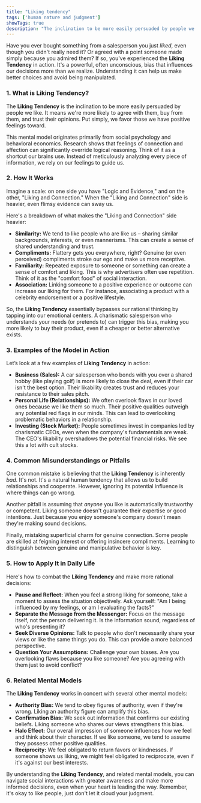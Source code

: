```yaml
---
title: "Liking tendency"
tags: ['human nature and judgment']
showTags: true
description: "The inclination to be more easily persuaded by people we like, with similarities, compliments, and familiarity increasing influence potential."
---
```



Have you ever bought something from a salesperson you just *liked*, even though you didn't really need it? Or agreed with a point someone made simply because you admired them? If so, you've experienced the **Liking Tendency** in action. It's a powerful, often unconscious, bias that influences our decisions more than we realize. Understanding it can help us make better choices and avoid being manipulated.

### 1. What is **Liking Tendency**?

The **Liking Tendency** is the inclination to be more easily persuaded by people we like. It means we're more likely to agree with them, buy from them, and trust their opinions. Put simply, we favor those we have positive feelings toward.

This mental model originates primarily from social psychology and behavioral economics. Research shows that feelings of connection and affection can significantly override logical reasoning. Think of it as a shortcut our brains use. Instead of meticulously analyzing every piece of information, we rely on our feelings to guide us.

### 2. How It Works

Imagine a scale: on one side you have "Logic and Evidence," and on the other, "Liking and Connection." When the "Liking and Connection" side is heavier, even flimsy evidence can sway us.

Here's a breakdown of what makes the "Liking and Connection" side heavier:

*   **Similarity:** We tend to like people who are like us – sharing similar backgrounds, interests, or even mannerisms. This can create a sense of shared understanding and trust.
*   **Compliments:** Flattery gets you everywhere, right? Genuine (or even perceived) compliments stroke our ego and make us more receptive.
*   **Familiarity:** Repeated exposure to someone or something can create a sense of comfort and liking. This is why advertisers often use repetition. Think of it as the "comfort food" of social interaction.
*   **Association:** Linking someone to a positive experience or outcome can increase our liking for them. For instance, associating a product with a celebrity endorsement or a positive lifestyle.

So, the **Liking Tendency** essentially bypasses our rational thinking by tapping into our emotional centers. A charismatic salesperson who understands your needs (or pretends to) can trigger this bias, making you more likely to buy their product, even if a cheaper or better alternative exists.

### 3. Examples of the Model in Action

Let’s look at a few examples of **Liking Tendency** in action:

*   **Business (Sales):** A car salesperson who bonds with you over a shared hobby (like playing golf) is more likely to close the deal, even if their car isn't the best option. Their likability creates trust and reduces your resistance to their sales pitch.
*   **Personal Life (Relationships):** We often overlook flaws in our loved ones because we like them so much. Their positive qualities outweigh any potential red flags in our minds. This can lead to overlooking problematic behaviors in a relationship.
*   **Investing (Stock Market):** People sometimes invest in companies led by charismatic CEOs, even when the company's fundamentals are weak. The CEO's likability overshadows the potential financial risks. We see this a lot with cult stocks.

### 4. Common Misunderstandings or Pitfalls

One common mistake is believing that the **Liking Tendency** is inherently *bad*. It's not. It's a natural human tendency that allows us to build relationships and cooperate. However, ignoring its potential influence is where things can go wrong.

Another pitfall is assuming that *anyone* you like is automatically trustworthy or competent. Liking someone doesn't guarantee their expertise or good intentions. Just because you enjoy someone's company doesn't mean they're making sound decisions.

Finally, mistaking superficial charm for genuine connection. Some people are skilled at feigning interest or offering insincere compliments. Learning to distinguish between genuine and manipulative behavior is key.

### 5. How to Apply It in Daily Life

Here's how to combat the **Liking Tendency** and make more rational decisions:

*   **Pause and Reflect:** When you feel a strong liking for someone, take a moment to assess the situation objectively. Ask yourself: "Am I being influenced by my feelings, or am I evaluating the facts?"
*   **Separate the Message from the Messenger:** Focus on the message itself, not the person delivering it. Is the information sound, regardless of who's presenting it?
*   **Seek Diverse Opinions:** Talk to people who don't necessarily share your views or like the same things you do. This can provide a more balanced perspective.
*   **Question Your Assumptions:** Challenge your own biases. Are you overlooking flaws because you like someone? Are you agreeing with them just to avoid conflict?

### 6. Related Mental Models

The **Liking Tendency** works in concert with several other mental models:

*   **Authority Bias:** We tend to obey figures of authority, even if they're wrong. Liking an authority figure can amplify this bias.
*   **Confirmation Bias:** We seek out information that confirms our existing beliefs. Liking someone who shares our views strengthens this bias.
*   **Halo Effect:** Our overall impression of someone influences how we feel and think about their character. If we like someone, we tend to assume they possess other positive qualities.
*   **Reciprocity:** We feel obligated to return favors or kindnesses. If someone shows us liking, we might feel obligated to reciprocate, even if it's against our best interests.

By understanding the **Liking Tendency**, and related mental models, you can navigate social interactions with greater awareness and make more informed decisions, even when your heart is leading the way. Remember, it's okay to like people, just don't let it cloud your judgment.

